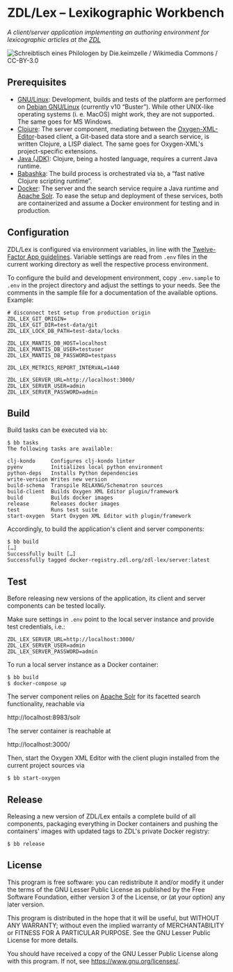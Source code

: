 # ZDL/Lex – Lexikographic Workbench

_A client/server application implementing an authoring environment for
lexicographic articles at the [ZDL](https://www.zdl.org/)_

![Schreibtisch eines Philologen by Die.keimzelle / Wikimedia Commons / CC-BY-3.0](https://upload.wikimedia.org/wikipedia/commons/thumb/d/dd/Schreibtisch_eines_Philologen.jpg/640px-Schreibtisch_eines_Philologen.jpg)

## Prerequisites

* [GNU/Linux](https://www.debian.org/): Development, builds and tests of the
  platform are performed on [Debian GNU/Linux](https://debian.org/) (currently
  v10 “Buster”). While other UNIX-like operating systems (i. e. MacOS) might
  work, they are not supported. The same goes for MS Windows.
* [Clojure](https://clojure.org/): The server component, mediating between the
  [Oxygen-XML-Editor](https://www.oxygenxml.com/)-based client, a Git-based data
  store and a search service, is written Clojure, a LISP dialect. The same goes
  for Oxygen-XML's project-specific extensions.
* [Java (JDK)](https://openjdk.java.net/): Clojure, being a hosted language,
  requires a current Java runtime.
* [Babashka](https://babashka.org/): The build process is orchestrated via `bb`,
  a “fast native Clojure scripting runtime”.
* [Docker](https://docs.docker.com/get-docker/): The server and the search
  service require a Java runtime and [Apache Solr](https://solr.apache.org/). To
  ease the setup and deployment of these services, both are containerized and
  assume a Docker environment for testing and in production.

## Configuration

ZDL/Lex is configured via environment variables, in line with the [Twelve-Factor
App guidelines](https://12factor.net/). Variable settings are read from `.env`
files in the current working directory as well the respective process
environment.

To configure the build and development environment, copy `.env.sample` to `.env`
in the project directory and adjust the settings to your needs. See the comments
in the sample file for a documentation of the available options. Example:

```plaintext
# disconnect test setup from production origin
ZDL_LEX_GIT_ORIGIN=
ZDL_LEX_GIT_DIR=test-data/git
ZDL_LEX_LOCK_DB_PATH=test-data/locks

ZDL_LEX_MANTIS_DB_HOST=localhost
ZDL_LEX_MANTIS_DB_USER=testuser
ZDL_LEX_MANTIS_DB_PASSWORD=testpass

ZDL_LEX_METRICS_REPORT_INTERVAL=1440

ZDL_LEX_SERVER_URL=http://localhost:3000/
ZDL_LEX_SERVER_USER=admin
ZDL_LEX_SERVER_PASSWORD=admin
```

## Build

Build tasks can be executed via `bb`:

```plaintext
$ bb tasks
The following tasks are available:

clj-kondo     Configures clj-kondo linter
pyenv         Initializes local python environment
python-deps   Installs Python dependencies
write-version Writes new version
build-schema  Transpile RELAXNG/Schematron sources
build-client  Builds Oxygen XML Editor plugin/framework
build         Builds docker images
release       Releases docker images
test          Runs test suite
start-oxygen  Start Oxygen XML Editor with plugin/framework
```

Accordingly, to build the application's client and server components:

```plaintext
$ bb build
[…]
Successfully built […]
Successfully tagged docker-registry.zdl.org/zdl-lex/server:latest
```

## Test

Before releasing new versions of the application, its client and server
components can be tested locally.

Make sure settings in `.env` point to the local server instance and provide test
credentials, i.e.:

```plaintext
ZDL_LEX_SERVER_URL=http://localhost:3000/
ZDL_LEX_SERVER_USER=admin
ZDL_LEX_SERVER_PASSWORD=admin
```

To run a local server instance as a Docker container:

```plaintext
$ bb build
$ docker-compose up
```

The server component relies on [Apache Solr](https://lucene.apache.org/solr/)
for its facetted search functionality, reachable via 

http://localhost:8983/solr

The server container is reachable at

http://localhost:3000/

Then, start the Oxygen XML Editor with the client plugin installed from the
current project sources via

```plaintext
$ bb start-oxygen
```

## Release

Releasing a new version of ZDL/Lex entails a complete build of all components,
packaging everything in Docker containers and pushing the containers' images
with updated tags to ZDL's private Docker registry:

```plaintext
$ bb release
```

## License

This program is free software: you can redistribute it and/or modify
it under the terms of the GNU Lesser Public License as published by
the Free Software Foundation, either version 3 of the License, or
(at your option) any later version.

This program is distributed in the hope that it will be useful,
but WITHOUT ANY WARRANTY; without even the implied warranty of
MERCHANTABILITY or FITNESS FOR A PARTICULAR PURPOSE.  See the
GNU Lesser Public License for more details.

You should have received a copy of the GNU Lesser Public License
along with this program.  If not, see <https://www.gnu.org/licenses/>.
